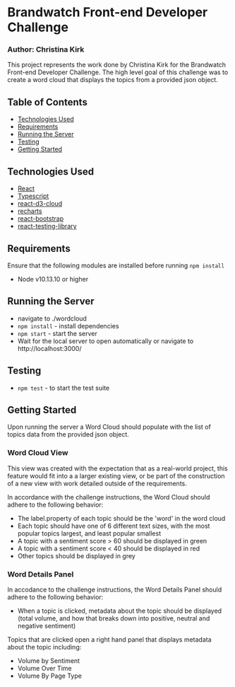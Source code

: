 # Brandwatch Front-end Developer Challenge
### Author: Christina Kirk

This project represents the work done by Christina Kirk for the Brandwatch Front-end Developer Challenge. The high level goal of this challenge was to create a word cloud that displays the topics from a provided json object. 

## Table of Contents
- [Technologies Used](##Technologies-Used)
- [Requirements](##Requirements)
- [Running the Server](##Running-the-Server)
- [Testing](##Testing)
- [Getting Started](##Getting-Started)

## Technologies Used
- [React](https://reactjs.org/)
- [Typescript](https://www.typescriptlang.org/docs/handbook/react.html)
- [react-d3-cloud](https://github.com/Yoctol/react-d3-cloud)
- [recharts](https://recharts.org/en-US)
- [react-bootstrap](https://react-bootstrap.github.io/)
- [react-testing-library](https://testing-library.com/docs/react-testing-library/intro/)

## Requirements
Ensure that the following modules are installed before running `npm install`

- Node v10.13.10 or higher

## Running the Server  
- navigate to ./wordcloud
- `npm install` - install dependencies
- `npm start` - start the server
- Wait for the local server to open automatically or navigate to http://localhost:3000/

## Testing
- `npm test` - to start the test suite


## Getting Started
Upon running the server a Word Cloud should populate with the list of topics data from the provided json object. 
### Word Cloud View
This view was created with the expectation that as a real-world project, this feature would fit into a a larger existing view, or be part of the construction of a new view with work detailed outside of the requirements. 

In accordance with the challenge instructions, the Word Cloud should adhere to the following behavior: 
- The label.property of each topic should be the 'word' in the word cloud
- Each topic should have one of 6 different text sizes, with the most popular topics largest, and least popular smallest
- A topic with a sentiment score > 60 should be displayed in green
- A topic with a sentiment score < 40 should be displayed in red
- Other topics should be displayed in grey 

### Word Details Panel
In accodance to the challenge instructions, the Word Details Panel should adhere to the following behavior: 

- When a topic is clicked, metadata about the topic should be displayed (total volume, and how that breaks down into positive, neutral and negative sentiment)

Topics that are clicked open a right hand panel that displays metadata about the topic including: 
- Volume by Sentiment
- Volume Over Time
- Volume By Page Type
